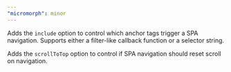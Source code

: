 ```yaml
---
"micromorph": minor
---
```


Adds the `include` option to control which anchor tags trigger a SPA navigation. Supports either a filter-like callback function or a selector string.

Adds the `scrollToTop` option to control if SPA navigation should reset scroll on navigation.

